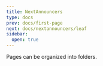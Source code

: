 ```yaml
---
title: NextAnnouncers
type: docs
prev: docs/first-page
next: docs/nextannouncers/leaf
sidebar:
  open: true
---
```


Pages can be organized into folders.
